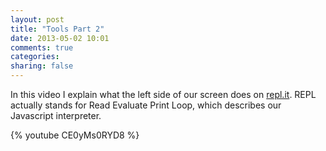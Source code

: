 ```yaml
---
layout: post
title: "Tools Part 2"
date: 2013-05-02 10:01
comments: true
categories: 
sharing: false
---
```


In this video I explain what the left side of our screen does on [repl.it](http://repl.it).
REPL actually stands for Read Evaluate Print Loop, which describes our Javascript
interpreter.


{% youtube CE0yMs0RYD8 %}
